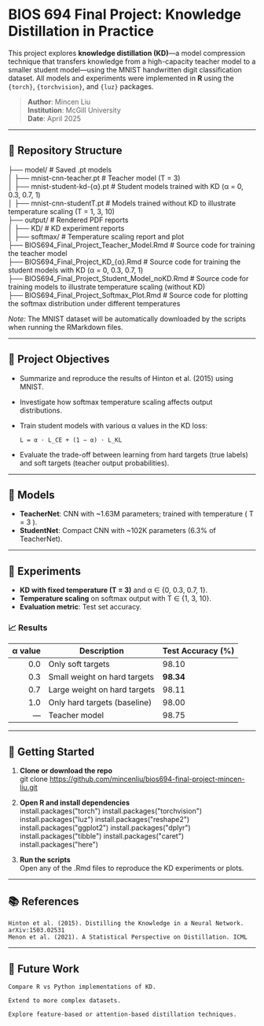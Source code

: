 # BIOS 694 Final Project: Knowledge Distillation in Practice
 
This project explores **knowledge distillation (KD)**—a model compression technique that transfers knowledge from a high-capacity teacher model to a smaller student model—using the MNIST handwritten digit classification dataset. All models and experiments were implemented in **R** using the `{torch}`, `{torchvision}`, and `{luz}` packages.

> **Author**: Mincen Liu  
> **Institution**: McGill University  
> **Date**: April 2025  

---

## 📂 Repository Structure

├── model/                                          # Saved .pt models  
│   ├── mnist-cnn-teacher.pt                            # Teacher model (T = 3)  
│   ├── mnist-student-kd-{α}.pt                         # Student models trained with KD (α = 0, 0.3, 0.7, 1)  
│   ├── mnist-cnn-studentT.pt                           # Models trained without KD to illustrate temperature scaling (T = 1, 3, 10)  
├── output/                                         # Rendered PDF reports  
│   ├── KD/                                             # KD experiment reports  
│   ├── softmax/                                        # Temperature scaling report and plot  
├── BIOS694_Final_Project_Teacher_Model.Rmd         # Source code for training the teacher model  
├── BIOS694_Final_Project_KD_{α}.Rmd                # Source code for training the student models with KD (α = 0, 0.3, 0.7, 1)  
├── BIOS694_Final_Project_Student_Model_noKD.Rmd    # Source code for training models to illustrate temperature scaling (without KD)  
├── BIOS694_Final_Project_Softmax_Plot.Rmd          # Source code for plotting the softmax distribution under different temperatures  

*Note:* The MNIST dataset will be automatically downloaded by the scripts when running the RMarkdown files.

---

## 📌 Project Objectives

- Summarize and reproduce the results of Hinton et al. (2015) using MNIST.
- Investigate how softmax temperature scaling affects output distributions.
- Train student models with various α values in the KD loss:
  
  `L = α · L_CE + (1 − α) · L_KL`

- Evaluate the trade-off between learning from hard targets (true labels) and soft targets (teacher output probabilities).

---

## 🧠 Models

- **TeacherNet**: CNN with ~1.63M parameters; trained with temperature ( T = 3 ).
- **StudentNet**: Compact CNN with ~102K parameters (6.3% of TeacherNet).

---

## 🔬 Experiments

- **KD with fixed temperature (T = 3)** and α ∈ {0, 0.3, 0.7, 1}.
- **Temperature scaling** on softmax output with T ∈ {1, 3, 10}.
- **Evaluation metric**: Test set accuracy.

### 📈 Results

| α value | Description                  | Test Accuracy (%) |
|--------:|------------------------------|-------------------|
| 0.0     | Only soft targets            | 98.10             |
| 0.3     | Small weight on hard targets | **98.34**         |
| 0.7     | Large weight on hard targets | 98.11             |
| 1.0     | Only hard targets (baseline) | 98.00             |
| —       | Teacher model                | 98.75             |

---

## 🚀 Getting Started

1. **Clone or download the repo**  
   git clone https://github.com/mincenliu/bios694-final-project-mincen-liu.git

2. **Open R and install dependencies**  
    install.packages("torch")
    install.packages("torchvision")
    install.packages("luz")
    install.packages("reshape2")
    install.packages("ggplot2")
    install.packages("dplyr")
    install.packages("tibble")
    install.packages("caret")
    install.packages("here")

3. **Run the scripts**  
    Open any of the .Rmd files to reproduce the KD experiments or plots.

---

## 📚 References

```
Hinton et al. (2015). Distilling the Knowledge in a Neural Network. arXiv:1503.02531
Menon et al. (2021). A Statistical Perspective on Distillation. ICML
```
---

## 🔧 Future Work

```
Compare R vs Python implementations of KD.

Extend to more complex datasets.

Explore feature-based or attention-based distillation techniques.
```